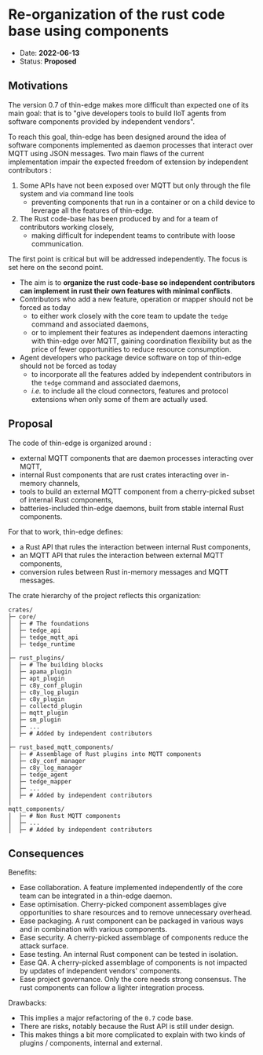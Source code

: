 # Re-organization of the rust code base using components

* Date: __2022-06-13__
* Status: __Proposed__

## Motivations

The version 0.7 of thin-edge makes more difficult than expected one of its main goal:
that is to "give developers tools to build IIoT agents from software components provided by independent vendors".

To reach this goal, thin-edge has been designed around the idea of
software components implemented as daemon processes that interact over MQTT using JSON messages.
Two main flaws of the current implementation impair the expected freedom of extension by independent contributors :

1. Some APIs have not been exposed over MQTT but only through the file system and via command line tools
   - preventing components that run in a container or on a child device to leverage all the features of thin-edge.
2. The Rust code-base has been produced by and for a team of contributors working closely,
   - making difficult for independent teams to contribute with loose communication.   

The first point is critical but will be addressed independently.
The focus is set here on the second point.

* The aim is to __organize the rust code-base so independent contributors can implement in rust their own features with minimal conflicts__.
* Contributors who add a new feature, operation or mapper should not be forced as today
  * to either work closely with the core team to update the `tedge` command and associated daemons,
  * or to implement their features as independent daemons interacting with thin-edge over MQTT,
    gaining coordination flexibility but as the price of fewer opportunities to reduce resource consumption.
* Agent developers who package device software on top of thin-edge should not be forced as today
  * to incorporate all the features added by independent contributors in the `tedge` command and associated daemons,
  * *i.e.* to include all the cloud connectors, features and protocol extensions when only some of them are actually used.  
    
## Proposal

The code of thin-edge is organized around :
* external MQTT components that are daemon processes interacting over MQTT,
* internal Rust components that are rust crates interacting over in-memory channels,
* tools to build an external MQTT component from a cherry-picked subset of internal Rust components,
* batteries-included thin-edge daemons, built from stable internal Rust components.

For that to work, thin-edge defines:
* a Rust API that rules the interaction between internal Rust components,
* an MQTT API that rules the interaction between external MQTT components,
* conversion rules between Rust in-memory messages and MQTT messages.

The crate hierarchy of the project reflects this organization:

```
crates/
├─ core/
│  ├─ # The foundations
│  ├─ tedge_api
│  ├─ tedge_mqtt_api
│  ├─ tedge_runtime
│
├─ rust_plugins/
│  ├─ # The building blocks
│  ├─ apama_plugin
│  ├─ apt_plugin
│  ├─ c8y_conf_plugin
│  ├─ c8y_log_plugin
│  ├─ c8y_plugin
│  ├─ collectd_plugin
│  ├─ mqtt_plugin
│  ├─ sm_plugin
│  ├─ ...
│  ├─ # Added by independent contributors
│  
├─ rust_based_mqtt_components/
│  ├─ # Assemblage of Rust plugins into MQTT components
│  ├─ c8y_conf_manager
│  ├─ c8y_log_manager
│  ├─ tedge_agent
│  ├─ tedge_mapper
│  ├─ ...
│  ├─ # Added by independent contributors
│ 
mqtt_components/
│  ├─ # Non Rust MQTT components
│  ├─ ...
│  ├─ # Added by independent contributors
```

## Consequences

Benefits:
* Ease collaboration. A feature implemented independently of the core team can be integrated in a thin-edge daemon.
* Ease optimisation. Cherry-picked component assemblages give opportunities to share resources and to remove unnecessary overhead. 
* Ease packaging. A rust component can be packaged in various ways and in combination with various components.  
* Ease security. A cherry-picked assemblage of components reduce the attack surface.  
* Ease testing. An internal Rust component can be tested in isolation.
* Ease QA. A cherry-picked assemblage of components is not impacted by updates of independent vendors' components.
* Ease project governance. Only the core needs strong consensus. The rust components can follow a lighter integration process. 

Drawbacks:
* This implies a major refactoring of the `0.7` code base.
* There are risks, notably because the Rust API is still under design.
* This makes things a bit more complicated to explain with two kinds of plugins / components, internal and external.